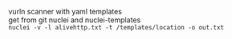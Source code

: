 vurln scanner with yaml templates  
get from git nuclei and nuclei-templates  
`nuclei -v -l alivehttp.txt -t /templates/location -o out.txt`